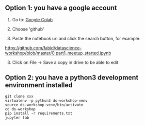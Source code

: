 
## Option 1: you have a google account


1. Go to:
[Google Colab](https://colab.research.google.com)

2. Choose 'github'

3. Paste the notebook url and click the search button, for example:

https://github.com/fabid/datascience-workshop/blob/master/0.part1_meetup_started.ipynb

3. Click on File -> Save a copy in drive to be able to edit


## Option 2: you have a python3 development environment installed

    git clone xxx
    virtualenv -p python3 ds-workshop-venv
    source ds-workshop-venv/bin/activate
    cd ds-workshop
    pip install -r requirements.txt
    jupyter lab

